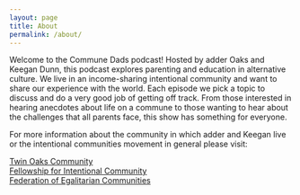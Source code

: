 ```yaml
---
layout: page
title: About
permalink: /about/
---
```

Welcome to the Commune Dads podcast! Hosted by adder Oaks and Keegan Dunn, this podcast explores parenting and education in alternative culture. We live in an income-sharing intentional community and want to share our experience with the world. Each episode we pick a topic to discuss and do a very good job of getting off track. From those interested in hearing anecdotes about life on a commune to those wanting to hear about the challenges that all parents face, this show has something for everyone.

For more information about the community in which adder and Keegan live or the intentional communities movement in general please visit:                       

[Twin Oaks Community](www.twinoaks.org)                                        
[Fellowship for Intentional Community](www.ic.org)                             
[Federation of Egalitarian Communities](www.thefec.org)
